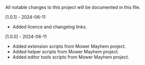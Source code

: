 All notable changes to this project will be documented in this file.

[1.0.1] - 2024-06-11
 - Added licence and changelog links.
 
[1.0.0] - 2024-06-11
 - Added extension scripts from Mower Mayhem project.
 - Added helper scripts from Mower Mayhem project.
 - Added editor tools scripts from Mower Mayhem project.